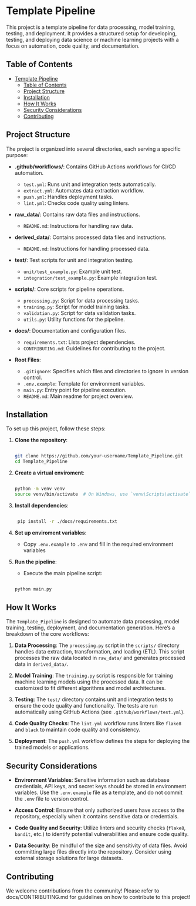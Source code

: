 # Template Pipeline

This project is a template pipeline for data processing, model training, testing, and deployment. It provides a structured setup for developing, testing, and deploying data science or machine learning projects with a focus on automation, code quality, and documentation.

## Table of Contents

- [Template Pipeline](#template-pipeline)
  - [Table of Contents](#table-of-contents)
  - [Project Structure](#project-structure)
  - [Installation](#installation)
  - [How It Works](#how-it-works)
  - [Security Considerations](#security-considerations)
  - [Contributing](#contributing)

## Project Structure

The project is organized into several directories, each serving a specific purpose:

- **.github/workflows/**: Contains GitHub Actions workflows for CI/CD automation.
  - `test.yml`: Runs unit and integration tests automatically.
  - `extract.yml`: Automates data extraction workflow.
  - `push.yml`: Handles deployment tasks.
  - `lint.yml`: Checks code quality using linters.

- **raw_data/**: Contains raw data files and instructions.
  - `README.md`: Instructions for handling raw data.

- **derived_data/**: Contains processed data files and instructions.
  - `README.md`: Instructions for handling processed data.

- **test/**: Test scripts for unit and integration testing.
  - `unit/test_example.py`: Example unit test.
  - `integration/test_example.py`: Example integration test.

- **scripts/**: Core scripts for pipeline operations.
  - `processing.py`: Script for data processing tasks.
  - `training.py`: Script for model training tasks.
  - `validation.py`: Script for data validation tasks.
  - `utils.py`: Utility functions for the pipeline.

- **docs/**: Documentation and configuration files.
  - `requirements.txt`: Lists project dependencies.
  - `CONTRIBUTING.md`: Guidelines for contributing to the project.

- **Root Files**:
  - `.gitignore`: Specifies which files and directories to ignore in version control.
  - `.env.example`: Template for environment variables.
  - `main.py`: Entry point for pipeline execution.
  - `README.md`: Main readme for project overview.

## Installation

To set up this project, follow these steps:

1. **Clone the repository**:

   ```bash

   git clone https://github.com/your-username/Template_Pipeline.git
   cd Template_Pipeline
   ```

2. **Create a virtual enviroment**:

    ```bash

    python -m venv venv
    source venv/bin/activate  # On Windows, use `venv\Scripts\activate`
    ```

3. **Install dependencies**:

   ```bash

    pip install -r ./docs/requirements.txt
   ```

4. **Set up enviroment variables**:
    - Copy `.env.example` to `.env` and fill in the required environment variables

5. **Run the pipeline**:
    - Execute the main pipeline script:

    ```bash

    python main.py
    ```

## How It Works

The `Template_Pipeline` is designed to automate data processing, model training, testing, deployment, and documentation generation. Here’s a breakdown of the core workflows:

1. **Data Processing**: The `processing.py` script in the `scripts/` directory handles data extraction, transformation, and loading (ETL). This script processes the raw data located in `raw_data/` and generates processed data in `derived_data/`.

2. **Model Training**: The `training.py` script is responsible for training machine learning models using the processed data. It can be customized to fit different algorithms and model architectures.

3. **Testing**: The `test/` directory contains unit and integration tests to ensure the code quality and functionality. The tests are run automatically using GitHub Actions (see `.github/workflows/test.yml`).

4. **Code Quality Checks**: The `lint.yml` workflow runs linters like `flake8` and `black` to maintain code quality and consistency.

5. **Deployment**: The `push.yml` workflow defines the steps for deploying the trained models or applications.

## Security Considerations

- **Environment Variables**: Sensitive information such as database credentials, API keys, and secret keys should be stored in environment variables. Use the `.env.example` file as a template, and do not commit the `.env` file to version control.

- **Access Control**: Ensure that only authorized users have access to the repository, especially when it contains sensitive data or credentials.

- **Code Quality and Security**: Utilize linters and security checks (`flake8`, `bandit`, etc.) to identify potential vulnerabilities and ensure code quality.

- **Data Security**: Be mindful of the size and sensitivity of data files. Avoid committing large files directly into the repository. Consider using external storage solutions for large datasets.

## Contributing

We welcome contributions from the community! Please refer to docs/CONTRIBUTING.md for guidelines on how to contribute to this project!
